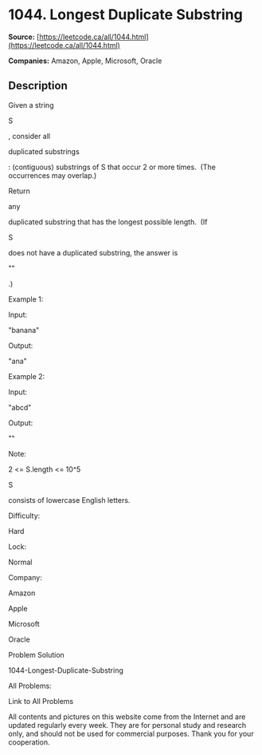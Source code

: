 # 1044. Longest Duplicate Substring

**Source:** [https://leetcode.ca/all/1044.html](https://leetcode.ca/all/1044.html)

**Companies:** Amazon, Apple, Microsoft, Oracle

## Description

Given a string

S

, consider all

duplicated substrings

: (contiguous)
        substrings of S that occur 2 or more times.  (The occurrences may overlap.)

Return

any

duplicated substring that has the longest possible length. 
        (If

S

does not have a duplicated substring, the answer is

""

.)

Example 1:

Input:

"banana"

Output:

"ana"

Example 2:

Input:

"abcd"

Output:

""

Note:

2 <= S.length <= 10^5

S

consists of lowercase English letters.

Difficulty:

Hard

Lock:

Normal

Company:

Amazon

Apple

Microsoft

Oracle

Problem Solution

1044-Longest-Duplicate-Substring

All Problems:

Link to All Problems

All contents and pictures on this website come from the Internet and are updated regularly every week. They are for personal study and research only, and should not be used for commercial purposes. Thank you for your cooperation.

